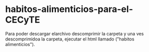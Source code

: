 # habitos-alimenticios-para-el-CECyTE
Para poder  descargar elarchivo descomprimir la carpeta y una ves descomprimidoa la carpeta, ejecutar el html llamado ("habitos alimenticios").

